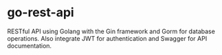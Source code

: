 # go-rest-api
RESTful API using Golang with the Gin framework and Gorm for database operations. Also integrate JWT for authentication and Swagger for API documentation. 
